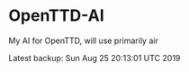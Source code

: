 # OpenTTD-AI
My AI for OpenTTD, will use primarily air

Latest backup: Sun Aug 25 20:13:01 UTC 2019
